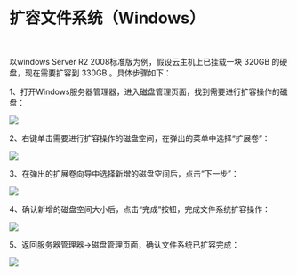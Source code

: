# 扩容文件系统（Windows）

<br>

以windows Server R2 2008标准版为例，假设云主机上已挂载一块 320GB 的硬盘，现在需要扩容到 330GB 。具体步骤如下：

1、打开Windows服务器管理器，进入磁盘管理页面，找到需要进行扩容操作的磁盘：

![](https://github.com/jdcloudcom/cn/blob/edit/image/Elastic-Compute/CloudDisk/cloud-disk/expand-filesystem/windows_expand_001.jpg)

2、右键单击需要进行扩容操作的磁盘空间，在弹出的菜单中选择“扩展卷”：

![](https://github.com/jdcloudcom/cn/blob/edit/image/Elastic-Compute/CloudDisk/cloud-disk/expand-filesystem/windows_expand_002.jpg)


3、在弹出的扩展卷向导中选择新增的磁盘空间后，点击“下一步”：

![](https://github.com/jdcloudcom/cn/blob/edit/image/Elastic-Compute/CloudDisk/cloud-disk/expand-filesystem/windows_expand_003.jpg)

4、确认新增的磁盘空间大小后，点击“完成”按钮，完成文件系统扩容操作：

![](https://github.com/jdcloudcom/cn/blob/edit/image/Elastic-Compute/CloudDisk/cloud-disk/expand-filesystem/windows_expand_004.jpg)

5、返回服务器管理器->磁盘管理页面，确认文件系统已扩容完成：


![](https://github.com/jdcloudcom/cn/blob/edit/image/Elastic-Compute/CloudDisk/cloud-disk/expand-filesystem/windows_expand_005.jpg)








​	
